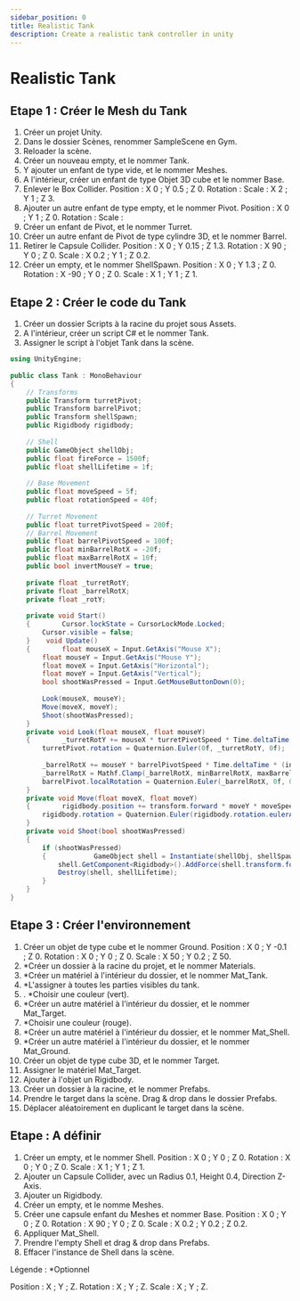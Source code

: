 ```yaml
---
sidebar_position: 0
title: Realistic Tank
description: Create a realistic tank controller in unity
---
```


# Realistic Tank 


## Etape 1 : Créer le Mesh du Tank
1. Créer un projet Unity.
2. Dans le dossier Scènes, renommer SampleScene en Gym. 
3. Reloader la scène.
4. Créer un nouveau empty, et le nommer Tank.
5. Y ajouter un enfant de type vide, et le nommer Meshes. 
6. A l'intérieur, créer un enfant de type Objet 3D cube et le nommer Base. 
7. Enlever le Box Collider. 
	Position : X 0 ; Y 0.5 ; Z 0.
	Rotation :
	Scale : X 2 ; Y 1 ; Z 3. 
8. Ajouter un autre enfant de type empty, et le nommer Pivot. 
	Position : X 0 ; Y 1 ; Z 0.
	Rotation :
	Scale : 
9. Créer un enfant de Pivot, et le nommer Turret. 
10. Créer un autre enfant de Pivot de type cylindre 3D, et le nommer Barrel.
11. Retirer le Capsule Collider. 
	Position : X 0 ; Y 0.15 ; Z 1.3.
	Rotation : X 90 ; Y 0 ; Z 0.
	Scale : X 0.2 ; Y 1 ; Z 0.2.
12. Créer un empty, et le nommer ShellSpawn. 
	Position : X 0 ; Y 1.3 ; Z 0.
	Rotation : X -90 ; Y 0 ; Z 0.
	Scale : X 1 ; Y 1 ; Z 1.

## Etape 2 : Créer le code du Tank
1. Créer un dossier Scripts à la racine du projet sous Assets.
2. A l'intérieur, créer un script C# et le nommer Tank.
3. Assigner le script à l'objet Tank dans la scène.

```csharp
using UnityEngine;  
  
public class Tank : MonoBehaviour  
{  
    // Transforms  
    public Transform turretPivot;  
    public Transform barrelPivot;  
    public Transform shellSpawn;  
    public Rigidbody rigidbody;  
  
    // Shell  
    public GameObject shellObj;  
    public float fireForce = 1500f;  
    public float shellLifetime = 1f;  
  
    // Base Movement  
    public float moveSpeed = 5f;  
    public float rotationSpeed = 40f;  
  
    // Turret Movement  
    public float turretPivotSpeed = 200f;  
    // Barrel Movement  
    public float barrelPivotSpeed = 100f;  
    public float minBarrelRotX = -20f;  
    public float maxBarrelRotX = 10f;  
    public bool invertMouseY = true;  
  
    private float _turretRotY;  
    private float _barrelRotX;  
    private float _rotY;  
  
    private void Start()  
    {        Cursor.lockState = CursorLockMode.Locked;  
        Cursor.visible = false;  
    }    void Update()  
    {        float mouseX = Input.GetAxis("Mouse X");  
        float mouseY = Input.GetAxis("Mouse Y");  
        float moveX = Input.GetAxis("Horizontal");  
        float moveY = Input.GetAxis("Vertical");  
        bool shootWasPressed = Input.GetMouseButtonDown(0);  
  
        Look(mouseX, mouseY);  
        Move(moveX, moveY);  
        Shoot(shootWasPressed);  
    }  
    private void Look(float mouseX, float mouseY)  
    {        _turretRotY += mouseX * turretPivotSpeed * Time.deltaTime;  
        turretPivot.rotation = Quaternion.Euler(0f, _turretRotY, 0f);  
  
        _barrelRotX += mouseY * barrelPivotSpeed * Time.deltaTime * (invertMouseY ? -1f : 1f);  
        _barrelRotX = Mathf.Clamp(_barrelRotX, minBarrelRotX, maxBarrelRotX);  
        barrelPivot.localRotation = Quaternion.Euler(_barrelRotX, 0f, 0f);  
    }  
    private void Move(float moveX, float moveY)  
    {        rigidbody.position += transform.forward * moveY * moveSpeed * Time.deltaTime;  
        rigidbody.rotation = Quaternion.Euler(rigidbody.rotation.eulerAngles + new Vector3(0f, moveX * rotationSpeed * Time.deltaTime, 0f));  
    }  
    private void Shoot(bool shootWasPressed)  
    {        
	    if (shootWasPressed)  
        {            GameObject shell = Instantiate(shellObj, shellSpawn.position, shellSpawn.rotation);  
            shell.GetComponent<Rigidbody>().AddForce(shell.transform.forward *fireForce);  
            Destroy(shell, shellLifetime);  
        }    
    }
}
```



## Etape 3 : Créer l'environnement
1. Créer un objet de type cube et le nommer Ground. 
	Position : X 0 ; Y -0.1 ; Z 0.
	Rotation : X 0 ; Y 0 ; Z 0.
	Scale : X 50 ; Y 0.2 ; Z 50.
2. *Créer un dossier à la racine du projet, et le nommer Materials. 
3. *Créer un matériel à l'intérieur du dossier, et le nommer Mat_Tank. 
4. *L'assigner à toutes les parties visibles du tank. 
5. . *Choisir une couleur (vert).
6. *Créer un autre matériel à l'intérieur du dossier, et le nommer Mat_Target. 
7. *Choisir une couleur (rouge).
8. *Créer un autre matériel à l'intérieur du dossier, et le nommer Mat_Shell.
9. *Créer un autre matériel à l'intérieur du dossier, et le nommer Mat_Ground.
10. Créer un objet de type cube 3D, et le nommer Target. 
11. Assigner le matériel Mat_Target. 
12. Ajouter à l'objet un Rigidbody. 
13. Créer un dossier à la racine, et le nommer Prefabs. 
14. Prendre le target dans la scène. Drag & drop dans le dossier Prefabs.
15. Déplacer aléatoirement en duplicant le target dans la scène. 

## Etape : A définir
1. Créer un empty, et le nommer Shell.
	Position : X 0 ; Y 0 ; Z 0.
	Rotation : X 0 ; Y 0 ; Z 0.
	Scale : X 1 ; Y 1 ; Z 1.
2. Ajouter un Capsule Collider, avec un Radius 0.1, Height 0.4, Direction Z-Axis. 
3. Ajouter un Rigidbody.
4. Créer un empty, et le nomme Meshes.
5. Créer une capsule enfant du Meshes et nommer Base.
	Position : X 0 ; Y 0 ; Z 0.
	Rotation : X 90 ; Y 0 ; Z 0.
	Scale : X 0.2 ; Y 0.2 ; Z 0.2.
6. Appliquer Mat_Shell.
7. Prendre l'empty Shell et drag & drop dans Prefabs.
8. Effacer l'instance de Shell dans la scène.


Légende : 
*Optionnel

Position : X ; Y ; Z.
Rotation : X ; Y ; Z.
Scale : X ; Y ; Z.
